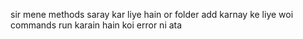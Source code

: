 sir mene methods saray kar liye hain
or folder add karnay ke liye woi commands run karain hain
koi error ni ata
